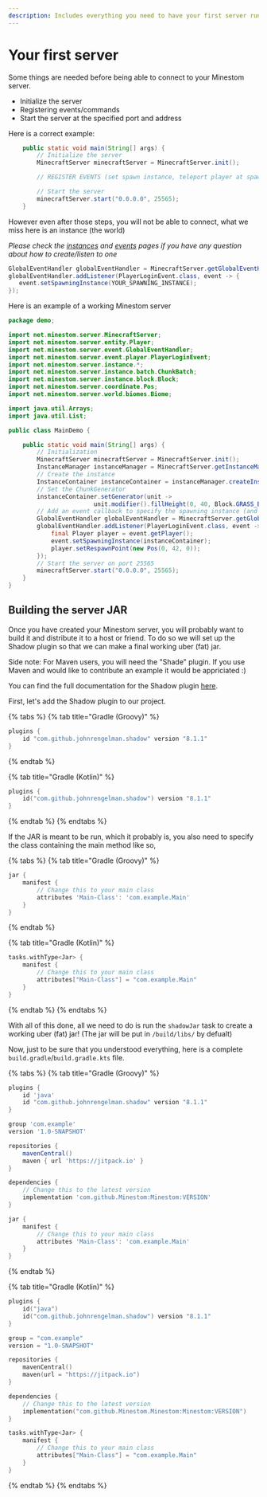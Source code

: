 ```yaml
---
description: Includes everything you need to have your first server running.
---
```


# Your first server

Some things are needed before being able to connect to your Minestom server.

* Initialize the server
* Registering events/commands
* Start the server at the specified port and address

Here is a correct example:

```java
    public static void main(String[] args) {
        // Initialize the server
        MinecraftServer minecraftServer = MinecraftServer.init();

        // REGISTER EVENTS (set spawn instance, teleport player at spawn)

        // Start the server
        minecraftServer.start("0.0.0.0", 25565);
    }
```

However even after those steps, you will not be able to connect, what we miss here is an instance (the world)

_Please check the_ [_instances_](../world/instances.md) _and_ [_events_](../feature/events/) _pages if you have any question about how to create/listen to one_

```java
GlobalEventHandler globalEventHandler = MinecraftServer.getGlobalEventHandler();
globalEventHandler.addListener(PlayerLoginEvent.class, event -> {
   event.setSpawningInstance(YOUR_SPAWNING_INSTANCE);
});
```

Here is an example of a working Minestom server

```java
package demo;

import net.minestom.server.MinecraftServer;
import net.minestom.server.entity.Player;
import net.minestom.server.event.GlobalEventHandler;
import net.minestom.server.event.player.PlayerLoginEvent;
import net.minestom.server.instance.*;
import net.minestom.server.instance.batch.ChunkBatch;
import net.minestom.server.instance.block.Block;
import net.minestom.server.coordinate.Pos;
import net.minestom.server.world.biomes.Biome;

import java.util.Arrays;
import java.util.List;

public class MainDemo {

    public static void main(String[] args) {
        // Initialization
        MinecraftServer minecraftServer = MinecraftServer.init();
        InstanceManager instanceManager = MinecraftServer.getInstanceManager();
        // Create the instance
        InstanceContainer instanceContainer = instanceManager.createInstanceContainer();
        // Set the ChunkGenerator
        instanceContainer.setGenerator(unit -> 
                        unit.modifier().fillHeight(0, 40, Block.GRASS_BLOCK));
        // Add an event callback to specify the spawning instance (and the spawn position)
        GlobalEventHandler globalEventHandler = MinecraftServer.getGlobalEventHandler();
        globalEventHandler.addListener(PlayerLoginEvent.class, event -> {
            final Player player = event.getPlayer();
            event.setSpawningInstance(instanceContainer);
            player.setRespawnPoint(new Pos(0, 42, 0));
        });
        // Start the server on port 25565
        minecraftServer.start("0.0.0.0", 25565);
    }
}
```

## Building the server JAR

Once you have created your Minestom server, you will probably want to build it and distribute it to a host or friend.
To do so we will set up the Shadow plugin so that we can make a final working uber (fat) jar.

Side note: For Maven users, you will need the "Shade" plugin. If you use Maven and would like to contribute an example
it would be appriciated :)

You can find the full documentation for the Shadow plugin [here](https://imperceptiblethoughts.com/shadow/introduction/).

First, let's add the Shadow plugin to our project.

{% tabs %}
{% tab title="Gradle (Groovy)" %}
```groovy
plugins {
    id "com.github.johnrengelman.shadow" version "8.1.1"
}
```
{% endtab %}

{% tab title="Gradle (Kotlin)" %}
```kts
plugins {
    id("com.github.johnrengelman.shadow") version "8.1.1"
}
```
{% endtab %}
{% endtabs %}

If the JAR is meant to be run, which it probably is, you also need to specify the class containing the main method like so,

{% tabs %}
{% tab title="Gradle (Groovy)" %}
```groovy
jar {
    manifest {
        // Change this to your main class
        attributes 'Main-Class': 'com.example.Main'
    }
}
```
{% endtab %}

{% tab title="Gradle (Kotlin)" %}
```kts
tasks.withType<Jar> {
    manifest {
        // Change this to your main class
        attributes["Main-Class"] = "com.example.Main"
    }
}
```
{% endtab %}
{% endtabs %}

With all of this done, all we need to do is run the `shadowJar` task to create a working uber (fat) jar! (The jar will be put in `/build/libs/` by defualt)

Now, just to be sure that you understood everything, here is a complete `build.gradle`/`build.gradle.kts` file.

{% tabs %}
{% tab title="Gradle (Groovy)" %}
```groovy
plugins {
    id 'java'
    id "com.github.johnrengelman.shadow" version "8.1.1"
}

group 'com.example'
version '1.0-SNAPSHOT'

repositories {
    mavenCentral()
    maven { url 'https://jitpack.io' }
}

dependencies {
    // Change this to the latest version
    implementation 'com.github.Minestom:Minestom:VERSION'
}

jar {
    manifest {
        // Change this to your main class
        attributes 'Main-Class': 'com.example.Main'
    }
}
```
{% endtab %}

{% tab title="Gradle (Kotlin)" %}
```kts
plugins {
    id("java")
    id("com.github.johnrengelman.shadow") version "8.1.1"
}

group = "com.example"
version = "1.0-SNAPSHOT"

repositories {
    mavenCentral()
    maven(url = "https://jitpack.io")
}

dependencies {
    // Change this to the latest version
    implementation("com.github.Minestom.Minestom:Minestom:VERSION")
}

tasks.withType<Jar> {
    manifest {
        // Change this to your main class
        attributes["Main-Class"] = "com.example.Main"
    }
}
```
{% endtab %}
{% endtabs %}
